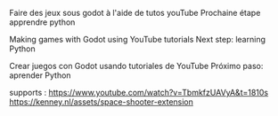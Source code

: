 Faire des jeux sous godot à l'aide de tutos youTube
Prochaine étape apprendre python 

Making games with Godot using YouTube tutorials
Next step: learning Python

Crear juegos con Godot usando tutoriales de YouTube
Próximo paso: aprender Python


supports :
https://www.youtube.com/watch?v=TbmkfzUAVyA&t=1810s
https://kenney.nl/assets/space-shooter-extension
